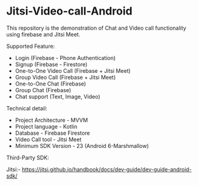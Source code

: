 # Jitsi-Video-call-Android
This repository is the demonstration of Chat and Video call functionality using firebase and Jitsi Meet.


Supported Feature:

- Login (Firebase - Phone Authentication)
- Signup (Firebase - Firestore)
- One-to-One Video Call (Firebase  + Jitsi Meet)
- Group Video Call (Firebase  + Jitsi Meet)
- One-to-One Chat (Firebase)
- Group Chat (Firebase)
- Chat support (Text, Image, Video)

Technical detail:

- Project Architecture - MVVM
- Project language - Kotlin
- Database - Firebase Firestore
- Video Call tool - Jitsi Meet
- Minimum SDK Version - 23 (Android 6-Marshmallow)


Third-Party SDK:

Jitsi:- https://jitsi.github.io/handbook/docs/dev-guide/dev-guide-android-sdk/